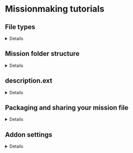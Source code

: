 # Missionmaking tutorials

## File types

<details>

Arma uses several specific file extensions for their purposes. The only one you **have** to know about to make a multiplayer mission is the .pbo.
The other file formats are reserved for specific purposes, but they are not required to make a fully functional mission.

- **PBO** :  this is the packaged (or binarized, executable, machine-readable...) mission file; it's the one the server will run, so that's what you want to give server admins so they can upload it to the server
- **SQM** :  this is the unpackaged mission file, the one that's updated every time you hit `Ctrl` + `S`, **do not** give server admins this file for uploading, we want the **.pbo**
- **EXT** :  this is an arma mission configuration file, that can be used for elaborate purposes, or merely to define some mission settings concisely
- **SQF** :  this is an arma script file, written in the SQF language, use a text editor to edit it
- **PAA** :  this is an arma texture file; PAAs can be converted from usual image formats using the Arma 3 Tools software or on [Gruppe Adler's website](https://paa.gruppe-adler.de/).
converting a regular image to the .paa format can be frustrating for two reasons
  - the width and height of PAAs must be powers of two (ie 128, 256, 1024...), so the source image they are converted from must as well (this is a hardline requirement, 511 by 512 will not work)
  - the image must not be layered; while this is generally not an issue, if the conversion fails despite dimensions being appropriate, unseen layers defined in more elaborate image formats such as .png may be the problme, so convert your image to .jpg and then convert it to .paa

</details>
  
## Mission folder structure

<details>
  
Unpackaged mission files are stored in a mission folder located in the `missions` or `mpmissions` folder of your arma profile folder.
By default, the mission folder will only contain a `mission.sqm` file, which describes your entire mission.
Additional resources (script files, pictures, sounds, movies, so on) can be placed directly next to the `mission.sqm`, or within nested subfolders if necessary.
They can then be referenced in the Eden Editor by their path relative to the `mission.sqm` file.

Packaged mission file, *ie* the PBOs, are stored in the `Missions` or `MPMissions` folder of your Arma install folder.
As they are already packaged, PBOs contain any files that were present in the mission folder at the time of the packaging, so you don't need to add anything to it.

</details>
  
## description.ext

<details>
  
The `description.ext` is an optional file you can place in your mission root folder.
You can use it to specify various settings in a single file, instead of having to go over multiple editor tabs.
It can also be used for more advanced purposes not covered here, such as adding config classes.
The template provided [here](description.ext) allows you to bypass the `Presentation`, `Overview`, `Overview (Locked)` and `Loading Screen` tabs of the `Attributes`>`General` window of the editor.
Just place it next to your `mission.sqm` file, edit it with the appropriate setttings, save it and you're good. 
Settings specified in the description.ext file override those defined within the editor!
 
</details>
  
## Packaging and sharing your mission file

<details>
  
The mission folder and its contents are unpackaged data that can be modified via the in-game editor.
Those unpackaged files are the ones you'll want to share when collaborating with other missionmakers.
On the other hand, if you want to upload your mission to a server, you have to package it into a PBO first.
To do so, go to `Scenario`>`Export`>`Export to Singleplayer` or `Export to Multiplayer` (this will only change the destination folder of the PBO, both options work for creating a multiplayer mission).
The game will package your mission and its resources, and will produce a .pbo file in the `Missions` or `MPMissions` folder of your arma install folder, depending on the export option you chose.
  
</details>

## Addon settings

<details>
 
### Settings hierarchy
In multiplayer, add-on settings are three-tiered :
- Client settings affect only the local machine.
They are set by each connected player for their own computer.
- Mission settings affect all connected players.
They are set by the missionmaker, and can overwrite client settings <b>if explicitly specified</b>.
- Server settings affect all connected players.
They are set by the server admin, and can overwrite mission settings as well as client settings <b>if explicitly specified</b>.
 
### Default settings
[This file](mission.txt) contains the current mission add-on settings for missionmakers to import into their own scenarios.<br>
[This file](server.txt) contains the current server add-on settings (for reference).
  
</details>
